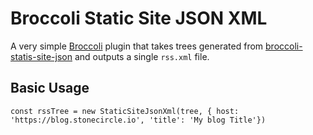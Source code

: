 # Broccoli Static Site JSON XML

A very simple [Broccoli](https://github.com/broccolijs/broccoli) plugin that takes trees generated
from [broccoli-statis-site-json](https://github.com/stonecircle/broccoli-static-site-json) and outputs
a single `rss.xml` file.

## Basic Usage

`const rssTree = new StaticSiteJsonXml(tree, { host: 'https://blog.stonecircle.io', 'title': 'My blog Title'})`
